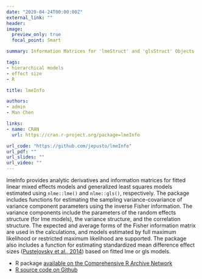 ```yaml
---
date: "2020-04-24T00:00:00Z"
external_link: ""
header:
image: 
  preview_only: true
  focal_point: Smart

summary: Information Matrices for 'lmeStruct' and 'glsStruct' Objects

tags:
- hierarchical models
- effect size
- R

title: lmeInfo

authors:
- admin
- Man Chen

links:
- name: CRAN
  url: https://cran.r-project.org/package=lmeInfo

url_code: "https://github.com/jepusto/lmeInfo"
url_pdf: ""
url_slides: ""
url_video: ""
---
```


lmeInfo provides analytic derivatives and information matrices for fitted linear mixed effects models and generalized least squares models estimated using `nlme::lme()` and `nlme::gls()`, respectively. The package includes functions for estimating the sampling variance-covariance of variance component parameters using the inverse Fisher information. The variance components include the parameters of the random effects structure (for lme models), the variance structure, and the correlation structure. The expected and average forms of the Fisher information matrix are used in the calculations, and models estimated by full maximum likelihood or restricted maximum likelihood are supported. The package also includes a function for estimating standardized mean difference effect sizes ([Pustejovsky et al., 2014](/publication/design-comparable-effect-sizes/)) based on fitted lme or gls models.


- R package [available on the Comprehensive R Archive Network](https://cran.r-project.org/package=lmeInfo)
- [R source code on Github](https://github.com/jepusto/lmeInfo)
